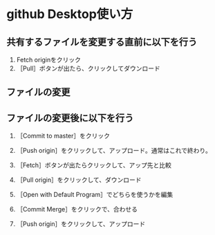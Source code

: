 # github Desktop使い方

## 共有するファイルを変更する直前に以下を行う

1. Fetch originをクリック
2. ［Pull］ボタンが出たら、クリックしてダウンロード

## ファイルの変更

## ファイルの変更後に以下を行う

1. ［Commit to master］をクリック
2. ［Push origin］をクリックして、アップロード。通常はこれで終わり。

3. ［Fetch］ボタンが出たらクリックして、アップ先と比較
4. ［Pull origin］をクリックして、ダウンロード
5. ［Open with Default Program］でどちらを使うかを編集
6. ［Commit Merge］をクリックで、合わせる
7. ［Push origin］をクリックして、アップロード

